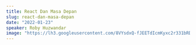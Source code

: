 ```yaml
---
title: React Dan Masa Depan
slug: react-dan-masa-depan
date: "2022-01-23"
speaker: Roby Huzwandar
image: "https://lh3.googleusercontent.com/8VYsdxQ-fJEETdIcmKyxc2r331bRDylcwMnj47YkmBR5U4PYpx1Q9d4pzm4IIM2qfRPBV-kdkvTTBsKdUsKNy3lMGhMhLGjG3daO=w600"
---
```


